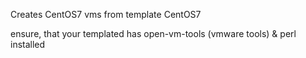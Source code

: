 Creates CentOS7 vms from template CentOS7

ensure, that your templated has open-vm-tools (vmware tools) & perl installed
